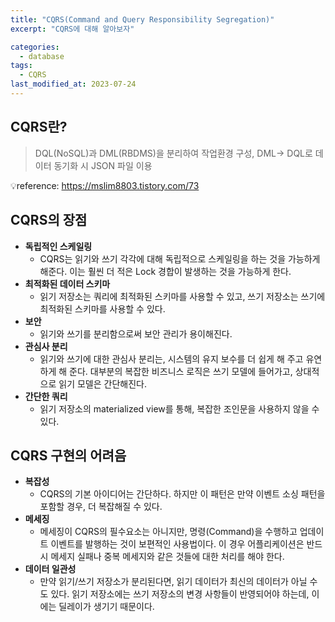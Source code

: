 ```yaml
---
title: "CQRS(Command and Query Responsibility Segregation)"
excerpt: "CQRS에 대해 알아보자"

categories:
  - database
tags:
  - CQRS
last_modified_at: 2023-07-24
---
```


## CQRS란?

> DQL(NoSQL)과 DML(RBDMS)을 분리하여 작업환경 구성, DML→ DQL로 데이터 동기화 시 JSON 파일 이용
> 

💡reference: https://mslim8803.tistory.com/73

## CQRS의 장점

- **독립적인 스케일링**
    - CQRS는 읽기와 쓰기 각각에 대해 독립적으로 스케일링을 하는 것을 가능하게 해준다. 이는 훨씬 더 적은 Lock 경합이 발생하는 것을 가능하게 한다.
- **최적화된 데이터 스키마**
    - 읽기 저장소는 쿼리에 최적화된 스키마를 사용할 수 있고, 쓰기 저장소는 쓰기에 최적화된 스키마를 사용할 수 있다.
- **보안**
    - 읽기와 쓰기를 분리함으로써 보안 관리가 용이해진다.
- **관심사 분리**
    - 읽기와 쓰기에 대한 관심사 분리는, 시스템의 유지 보수를 더 쉽게 해 주고 유연하게 해 준다. 대부분의 복잡한 비즈니스 로직은 쓰기 모델에 들어가고, 상대적으로 읽기 모델은 간단해진다.
- **간단한 쿼리**
    - 읽기 저장소의 materialized view를 통해, 복잡한 조인문을 사용하지 않을 수 있다.

## CQRS 구현의 어려음

- **복잡성**
    - CQRS의 기본 아이디어는 간단하다. 하지만 이 패턴은 만약 이벤트 소싱 패턴을 포함할 경우, 더 복잡해질 수 있다.
- **메세징**
    - 메세징이 CQRS의 필수요소는 아니지만, 명령(Command)을 수행하고 업데이트 이벤트를 발행하는 것이 보편적인 사용법이다. 이 경우 어플리케이션은 반드시 메세지 실패나 중복 메세지와 같은 것들에 대한 처리를 해야 한다.
- **데이터 일관성**
    - 만약 읽기/쓰기 저장소가 분리된다면, 읽기 데이터가 최신의 데이터가 아닐 수도 있다. 읽기 저장소에는 쓰기 저장소의 변경 사항들이 반영되어야 하는데, 이에는 딜레이가 생기기 때문이다.